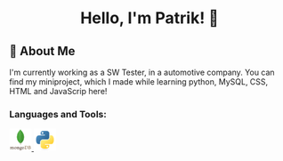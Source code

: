 <h1 align="center">Hello, I'm Patrik! 👋</h1>


## 💪 About Me
I'm currently working as a SW Tester, in a automotive company.
You can find my miniproject, which I made while learning python, MySQL, CSS, HTML and JavaScrip here!




<h3 align="left">Languages and Tools:</h3>
<p align="left"> <a href="https://www.mongodb.com/" target="_blank" rel="noreferrer"> <img src="https://raw.githubusercontent.com/devicons/devicon/master/icons/mongodb/mongodb-original-wordmark.svg" alt="mongodb" width="40" height="40"/> </a> <a href="https://www.python.org" target="_blank" rel="noreferrer"> <img src="https://raw.githubusercontent.com/devicons/devicon/master/icons/python/python-original.svg" alt="python" width="40" height="40"/> </a> </p>
